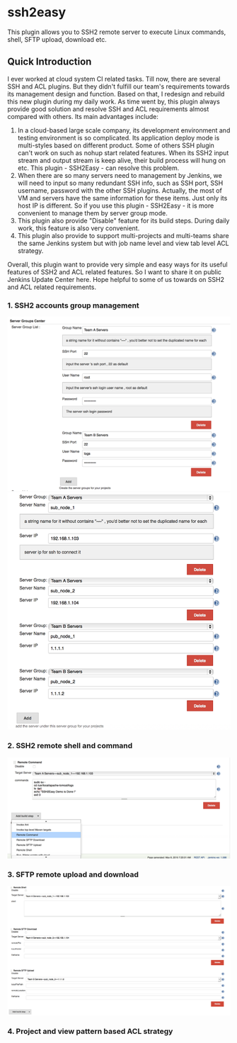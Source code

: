 # ssh2easy

This plugin allows you to SSH2 remote server to execute Linux commands, shell, SFTP upload, download etc.

## Quick Introduction

I ever worked at cloud system CI related tasks. Till now, there are several SSH and ACL plugins. But they didn't fulfill our team's requirements towards its management design and function. Based on that, I redesign and rebuild this new plugin during my daily work. As time went by, this plugin always provide good solution and resolve SSH and ACL requirements almost compared with others. Its main advantages include:

1. In a cloud-based large scale company, its development environment and testing environment is so complicated. Its application deploy mode is multi-styles based on different product. Some of others SSH plugin can't work on such as nohup start related features. When its SSH2 input stream and output stream is keep alive, their build process will hung on etc. This plugin - SSH2Easy - can resolve this problem.
2. When there are so many servers need to management by Jenkins, we will need to input so many redundant SSH info, such as SSH port, SSH username, password with the other SSH plugins. Actually, the most of VM and servers have the same information for these items. Just only its host IP is different. So if you use this plugin - SSH2Easy - it is more convenient to manage them by server group mode.
3. This plugin also provide "Disable" feature for its build steps. During daily work, this feature is also very convenient.
4. This plugin also provide to support multi-projects and multi-teams share the same Jenkins system but with job name level and view tab level ACL strategy.

Overall, this plugin want to provide very simple and easy ways for its useful features of SSH2 and ACL related features.
So I want to share it on public Jenkins Update Center here.
Hope helpful to some of us towards on SSH2 and ACL related requirements.

### 1. SSH2 accounts group management

![](docs/images/1.png)
![](docs/images/2.png)

### 2. SSH2 remote shell and command

![](docs/images/3.png)

### 3. SFTP remote upload and download

![](docs/images/4.png)

### 4. Project and view pattern based ACL strategy
